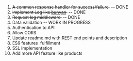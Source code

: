 1. ~~A common response handler for success/failure ~~ -- DONE 
 2. ~~Implement Log like [bunyan](https://www.npmjs.com/package/bunyan) ~~ -- DONE
 3. ~~Request log middleware ~~ -- DONE
 4. Data validation -- WORK IN PROGRESS
 5. Authentication to API
 6. Allow CORS
 7. Update readme.md with REST end points and description  
 8. ES6 features  fulfillment
 9. SSL implementation 
 10. Add more API feature like products